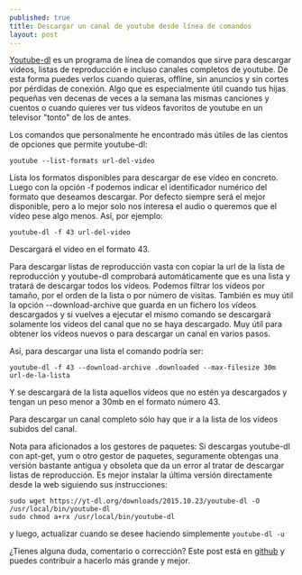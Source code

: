 ```yaml
---
published: true
title: Descargar un canal de youtube desde línea de comandos
layout: post
---
```

[Youtube-dl](https://rg3.github.io/youtube-dl/) es un programa de línea de comandos que sirve para descargar videos, listas de reproducción e incluso canales completos de youtube. De esta forma puedes verlos cuando quieras, offline, sin anuncios y sin cortes por pérdidas de conexión. Algo que es especialmente útil cuando tus hijas pequeñas ven decenas de veces a la semana las mismas canciones y cuentos o cuando quieres ver tus vídeos favoritos de youtube en un televisor "tonto" de los de antes.

Los comandos que personalmente he encontrado más útiles de las cientos de opciones que permite youtube-dl:

```shell
youtube --list-formats url-del-video
```

Lista los formatos disponibles para descargar de ese vídeo en concreto. Luego con la opción -f podemos indicar el identificador numérico del formato que deseamos descargar. Por defecto siempre será el mejor disponible, pero a lo mejor solo nos interesa el audio o queremos que el vídeo pese algo menos. Así, por ejemplo:

```shell
youtube-dl -f 43 url-del-video
```

Descargará el vídeo en el formato 43.

Para descargar listas de reproducción vasta con copiar la url de la lista de reproducción y youtube-dl comprobará automáticamente que es una lista y tratará de descargar todos los vídeos. Podemos filtrar los vídeos por tamaño, por el orden de la lista o por número de visitas. También es muy útil la opción --download-archive que guarda en un fichero los vídeos descargados y si vuelves a ejecutar el mismo comando se descargará solamente los vídeos del canal que no se haya descargado. Muy útil para obtener los vídeos nuevos o para descargar un canal en varios pasos.

Así, para descargar una lista el comando podría ser:

```shell
youtube-dl -f 43 --download-archive .downloaded --max-filesize 30m url-de-la-lista
```

Y se descargará de la lista aquellos vídeos que no estén ya descargados y tengan un peso menor a 30mb en el formato número 43.

Para descargar un canal completo sólo hay que ir a la lista de los vídeos subidos del canal.

Nota para aficionados a los gestores de paquetes: Si descargas youtube-dl con apt-get, yum o otro gestor de paquetes, seguramente obtengas una versión bastante antigua y obsoleta que da un error al tratar de descargar listas de reproducción. Es mejor instalar la última versión directamente desde la web siguiendo sus instrucciones:

```shell
sudo wget https://yt-dl.org/downloads/2015.10.23/youtube-dl -O /usr/local/bin/youtube-dl
sudo chmod a+rx /usr/local/bin/youtube-dl
```

y luego, actualizar cuando se desee haciendo simplemente ``youtube-dl -u``

¿Tienes alguna duda, comentario o corrección? Este post está en [github](https://github.com/juanmirod/juanmirod.github.io/blob/master/_posts/2015-10-16-sobre-coches-aut-nomos-y-la-siguiente-gran-crisis-de-empleo.markdown) y puedes contribuir a hacerlo más grande y mejor.